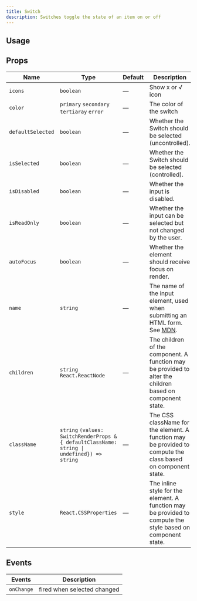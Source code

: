 ```yaml
---
title: Switch
description: Switches toggle the state of an item on or off
---
```


## Usage

<usage></usage>

## Props

| Name              | Type                                                                                        | Default | Description                                                                                                                                                   |
| ----------------- | ------------------------------------------------------------------------------------------- | ------- | ------------------------------------------------------------------------------------------------------------------------------------------------------------- |
| `icons`           | `boolean`                                                                                   | —       | Show x or √ icon                                                                                                                                              |
| `color`           | `primary` `secondary` `tertiaray` `error`                                                   | —       | The color of the switch                                                                                                                                       |
| `defaultSelected` | `boolean`                                                                                   | —       | Whether the Switch should be selected (uncontrolled).                                                                                                         |
| `isSelected`      | `boolean`                                                                                   | —       | Whether the Switch should be selected (controlled).                                                                                                           |
| `isDisabled`      | `boolean`                                                                                   | —       | Whether the input is disabled.                                                                                                                                |
| `isReadOnly`      | `boolean`                                                                                   | —       | Whether the input can be selected but not changed by the user.                                                                                                |
| `autoFocus`       | `boolean`                                                                                   | —       | Whether the element should receive focus on render.                                                                                                           |
| `name`            | `string`                                                                                    | —       | The name of the input element, used when submitting an HTML form. See [MDN](https://developer.mozilla.org/en-US/docs/Web/HTML/Element/input#htmlattrdefname). |
| `children`        | `string` `React.ReactNode`                                                                  | —       | The children of the component. A function may be provided to alter the children based on component state.                                                     |
| `className`       | `string` `(values: SwitchRenderProps & { defaultClassName: string \| undefined}) => string` | —       | The CSS className for the element. A function may be provided to compute the class based on component state.                                                  |
| `style`           | `React.CSSProperties`                                                                       | —       | The inline style for the element. A function may be provided to compute the style based on component state.                                                   |

## Events

| Events     | Description                 |
| ---------- | --------------------------- |
| `onChange` | fired when selected changed |
